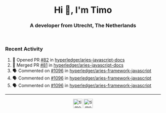 <h1 align="center">Hi 👋, I'm Timo</h1>
<h3 align="center">A developer from Utrecht, The Netherlands</h3>
<br/>
<!-- https://github.com/rahuldkjain/github-profile-readme-generator --!>

<!--  <p align="left"><img src="https://github-readme-stats.vercel.app/api?username=timoglastra&show_icons=true&count_private=true&" alt="timoglastra" /></p> --!>

<!--
Github language stats
<p align="left"><img src="https://github-readme-stats.vercel.app/api/top-langs/?username=timoglastra&layout=compact" alt="timoglastra" /><p>
-->

<!-- Codestats language stats -->
<!-- <p align="left"><img src="https://codestats-readme.vercel.app/api/top-langs/?username=timoglastra&layout=compact&language_count=12" alt="timoglastra" /><p>    --!>
  
<h3>Recent Activity</h3>

<!--START_SECTION:activity-->
1. 💪 Opened PR [#82](https://github.com/hyperledger/aries-javascript-docs/pull/82) in [hyperledger/aries-javascript-docs](https://github.com/hyperledger/aries-javascript-docs)
2. 🎉 Merged PR [#81](https://github.com/hyperledger/aries-javascript-docs/pull/81) in [hyperledger/aries-javascript-docs](https://github.com/hyperledger/aries-javascript-docs)
3. 🗣 Commented on [#1096](https://github.com/hyperledger/aries-framework-javascript/issues/1096) in [hyperledger/aries-framework-javascript](https://github.com/hyperledger/aries-framework-javascript)
4. 🗣 Commented on [#1096](https://github.com/hyperledger/aries-framework-javascript/issues/1096) in [hyperledger/aries-framework-javascript](https://github.com/hyperledger/aries-framework-javascript)
5. 🗣 Commented on [#1096](https://github.com/hyperledger/aries-framework-javascript/issues/1096) in [hyperledger/aries-framework-javascript](https://github.com/hyperledger/aries-framework-javascript)
<!--END_SECTION:activity-->

---

<p align="center">
<a href="https://twitter.com/timoglastra" target="blank"><img align="center" src="https://cdn.jsdelivr.net/npm/simple-icons@3.0.1/icons/twitter.svg" alt="timoglastra" height="30" width="30" /></a>
<a href="https://linkedin.com/in/timoglastra" target="blank"><img align="center" src="https://cdn.jsdelivr.net/npm/simple-icons@3.0.1/icons/linkedin.svg" alt="timoglastra" height="30" width="30" /></a>
</p>



